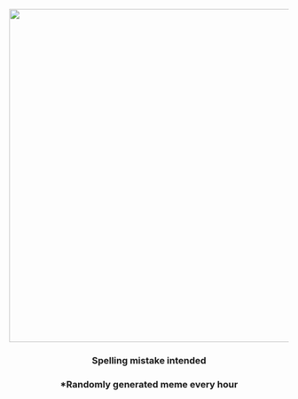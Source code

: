 <p align="center">
        <img src="https://i.redd.it/2b453fobtcm91.jpg" width="600" height="600">
        </p>
        <h3 align="center">Spelling mistake intended</h3>
        <h3 align="center">*Randomly generated meme every hour</h3>
    